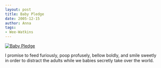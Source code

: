 ```yaml
---
layout: post
title: Baby Pledge
date: 2005-12-15
author: Anna
tags:
- Wee-Watkins
---
```


<div class="figure"><a href="http://www.flickr.com/photo.gne?id=73850151"><img class="photo" src="http://static.flickr.com/34/73850151_eb5770c781.jpg" alt="Baby Pledge" border="0"></a>
</div>

I promise to feed furiously, poop profusely, bellow boldly, and smile sweetly in order to distract the adults while we babies secretly take over the world. 